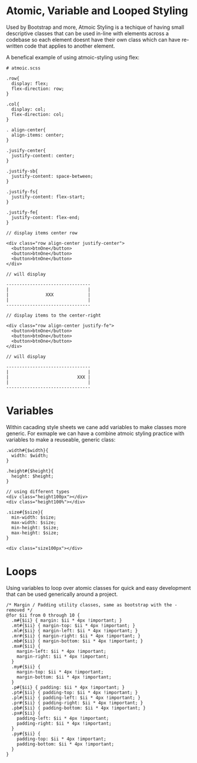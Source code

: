 # Atomic, Variable and Looped Styling

Used by Bootstrap and more, Atmoic Styling is a techique of having small descriptive classes that can be used in-line with elements across a codebase so each element doesnt have their own class which can have re-written code that applies to another element.

A benefical example of using atmoic-styling using flex:

```
# atmoic.scss

.row{
  display: flex;
  flex-direction: row;
}

.col{
  display: col;
  flex-direction: col;
}

. align-center{
  align-items: center;
}

.jusify-center{
  justify-content: center;
}

.justify-sb{
  justify-content: space-between;
}

.justify-fs{
  justify-content: flex-start;
}

.justify-fe{
  justify-content: flex-end;
}

// display items center row

<div class="row align-center justify-center">
  <button>btnOne</button>
  <button>btnOne</button>
  <button>btnOne</button>
</div>

// will display

--------------------------------
|                              |
|              XXX             |
|                              |
--------------------------------

// display items to the center-right

<div class="row align-center justify-fe">
  <button>btnOne</button>
  <button>btnOne</button>
  <button>btnOne</button>
</div>

// will display

--------------------------------
|                              |
|                          XXX |
|                              |
--------------------------------

```

# Variables 

Within cacading style sheets we cane add variables to make classes more generic. For exmaple we can have a combine atmoic styling practice with variables to make a reuseable, generic class:

```
.width#{$width}{
  width: $width;
}

.height#{$height}{
  height: $height;
}

// using different types 
<div class="height100px"></div>
<div class="height100%"></div>

.size#{$size}{
  min-width: $size;
  max-width: $size;
  min-height: $size;
  max-height: $size;  
}

<div class="size100px"></div>

```


# Loops 

Using variables to loop over atomic classes for quick and easy development that can be used generically around a project.

```
/* Margin / Padding utility classes, same as bootstrap with the - removed */
@for $ii from 0 through 10 {
  .m#{$ii} { margin: $ii * 4px !important; }
  .mt#{$ii} { margin-top: $ii * 4px !important; }
  .ml#{$ii} { margin-left: $ii * 4px !important; }
  .mr#{$ii} { margin-right: $ii * 4px !important; }
  .mb#{$ii} { margin-bottom: $ii * 4px !important; }
  .mx#{$ii} { 
    margin-left: $ii * 4px !important; 
    margin-right: $ii * 4px !important; 
  } 
  .my#{$ii} { 
    margin-top: $ii * 4px !important; 
    margin-bottom: $ii * 4px !important;
  }
  .p#{$ii} { padding: $ii * 4px !important; }
  .pt#{$ii} { padding-top: $ii * 4px !important; }
  .pl#{$ii} { padding-left: $ii * 4px !important; }
  .pr#{$ii} { padding-right: $ii * 4px !important; }
  .pb#{$ii} { padding-bottom: $ii * 4px !important; }
  .px#{$ii} { 
    padding-left: $ii * 4px !important; 
    padding-right: $ii * 4px !important; 
  }
  .py#{$ii} { 
    padding-top: $ii * 4px !important; 
    padding-bottom: $ii * 4px !important; 
  }
}
```
